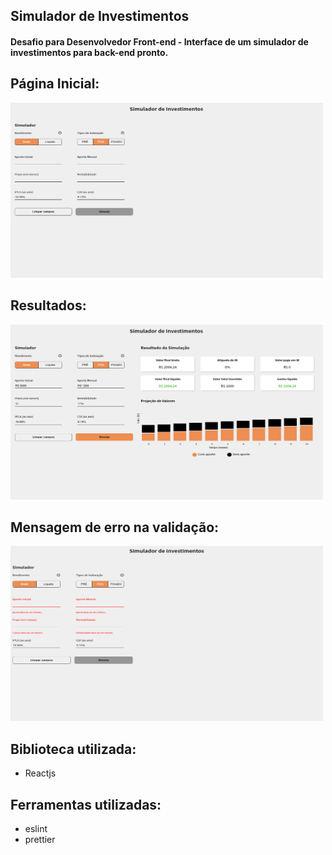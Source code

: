 <h2>Simulador de Investimentos</h2>
<h4>Desafio para Desenvolvedor Front-end - Interface de um simulador de investimentos para back-end pronto.</h4>

<h2>Página Inicial:</h2>
<img src="https://github.com/mssdesign/portfolios/blob/main/portifolio_vs1/src/Assets/WebSitesPreview/calculator1.PNG?raw=true" target='_blank' width="500" height="280">

<h2>Resultados:</h2>
<img src="https://github.com/mssdesign/portfolios/blob/main/portifolio_vs1/src/Assets/WebSitesPreview/calculator2.PNG?raw=true" target='_blank' width="500" height="280">

<h2>Mensagem de erro na validação:</h2>
<img src="https://github.com/mssdesign/portfolios/blob/main/portifolio_vs1/src/Assets/WebSitesPreview/calculator3.PNG?raw=true" target='_blank' width="500" height="280">

<h2>Biblioteca utilizada:</h2>
<ul>
    <li>Reactjs</li>
</ul>

<h2>Ferramentas utilizadas:</h2>
<ul>
  <li>eslint</li>
  <li>prettier</li>
</ul>

